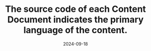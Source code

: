 ---
N: '125'
Rubrique: Internationalisation
title: The source code of each Content Document indicates the primary language of the content. 
abstract: 
categories: [" Internationalisation"]
agrege: O4125-E036
opquast: '4 125'
indiceebook: '36'
description: "Rule n° 036"
before: "035"
weight: "036"
after: "037"
actif: '1'
layout: rules
date: 2024-09-18
tags: ["", ""]
objectif: ["", ""]
Meo: [""]
Controle: [""
]
Source: ["Opquast"]
Referentiel: [""]
Steps: ["", ""]
---
